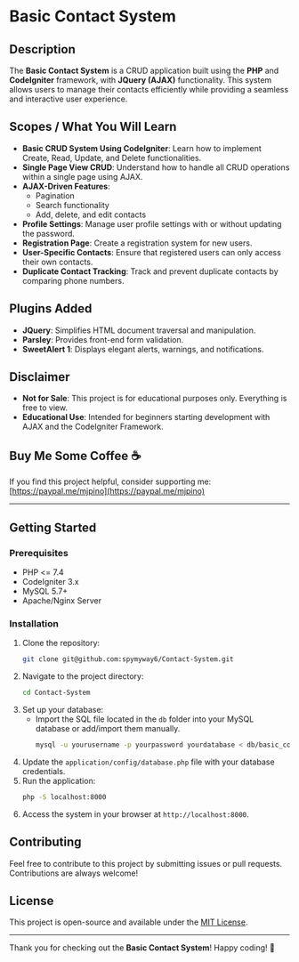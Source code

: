 # Basic Contact System

## Description
The **Basic Contact System** is a CRUD application built using the **PHP** and **CodeIgniter** framework, with **JQuery (AJAX)** functionality. This system allows users to manage their contacts efficiently while providing a seamless and interactive user experience.

## Scopes / What You Will Learn
- **Basic CRUD System Using CodeIgniter**: Learn how to implement Create, Read, Update, and Delete functionalities.
- **Single Page View CRUD**: Understand how to handle all CRUD operations within a single page using AJAX.
- **AJAX-Driven Features**:
  - Pagination
  - Search functionality
  - Add, delete, and edit contacts
- **Profile Settings**: Manage user profile settings with or without updating the password.
- **Registration Page**: Create a registration system for new users.
- **User-Specific Contacts**: Ensure that registered users can only access their own contacts.
- **Duplicate Contact Tracking**: Track and prevent duplicate contacts by comparing phone numbers.

## Plugins Added
- **JQuery**: Simplifies HTML document traversal and manipulation.
- **Parsley**: Provides front-end form validation.
- **SweetAlert 1**: Displays elegant alerts, warnings, and notifications.

## Disclaimer
- **Not for Sale**: This project is for educational purposes only. Everything is free to view.
- **Educational Use**: Intended for beginners starting development with AJAX and the CodeIgniter Framework.

## Buy Me Some Coffee ☕
If you find this project helpful, consider supporting me:
[https://paypal.me/mjpino](https://paypal.me/mjpino)

---

## Getting Started

### Prerequisites
- PHP <= 7.4
- CodeIgniter 3.x
- MySQL 5.7+
- Apache/Nginx Server

### Installation
1. Clone the repository:
   ```bash
   git clone git@github.com:spymyway6/Contact-System.git
   ```
2. Navigate to the project directory:
   ```bash
   cd Contact-System
   ```
3. Set up your database:
   - Import the SQL file located in the `db` folder into your MySQL database or add/import them manually.
     ```bash
     mysql -u yourusername -p yourpassword yourdatabase < db/basic_contact_system.sql
     ```
4. Update the `application/config/database.php` file with your database credentials.
5. Run the application:
   ```bash
   php -S localhost:8000
   ```
6. Access the system in your browser at `http://localhost:8000`.

## Contributing
Feel free to contribute to this project by submitting issues or pull requests. Contributions are always welcome!

## License
This project is open-source and available under the [MIT License](LICENSE).

---
Thank you for checking out the **Basic Contact System**! Happy coding! 🎉

